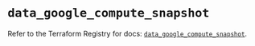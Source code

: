 # `data_google_compute_snapshot`

Refer to the Terraform Registry for docs: [`data_google_compute_snapshot`](https://registry.terraform.io/providers/hashicorp/google/5.19.0/docs/data-sources/compute_snapshot).
